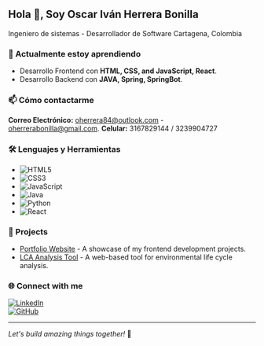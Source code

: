 ## Hola 👋, Soy Oscar Iván Herrera Bonilla
Ingeniero de sistemas - Desarrollador de Software 
Cartagena, Colombia  

### 🌱 Actualmente estoy aprendiendo  
- Desarrollo Frontend con **HTML, CSS, and JavaScript, React**.
- Desarrollo Backend con **JAVA, Spring, SpringBot**.

### 📫 Cómo contactarme  
**Correo Electrónico:** [oherrera84@outlook.com](mailto:oherrera84@outlook.com) -  [oherrerabonilla@gmail.com](mailto:oherrerabonilla@gmail.com).
**Celular:** 3167829144 / 3239904727

### 🛠 Lenguajes y Herramientas  
- ![HTML5](https://img.shields.io/badge/HTML5-E34F26?style=for-the-badge&logo=html5&logoColor=white)  
- ![CSS3](https://img.shields.io/badge/CSS3-1572B6?style=for-the-badge&logo=css3&logoColor=white)  
- ![JavaScript](https://img.shields.io/badge/JavaScript-F7DF1E?style=for-the-badge&logo=javascript&logoColor=black)  
- ![Java](https://img.shields.io/badge/-Java-000?style=for-the-badge&logo=java&logoColor=white)  
- ![Python](https://img.shields.io/badge/-Python-000?style=for-the-badge&logo=python&logoColor=white)  
- ![React](https://img.shields.io/badge/-React-000?style=for-the-badge&logo=react&logoColor=61DAFB)  

### 🚀 Projects  
- [Portfolio Website](https://yourportfolio.com) - A showcase of my frontend development projects.  
- [LCA Analysis Tool](https://yourproject.com) - A web-based tool for environmental life cycle analysis.  

### 🌐 Connect with me  
[![LinkedIn](https://img.shields.io/badge/LinkedIn-0077B5?style=for-the-badge&logo=linkedin&logoColor=white)](https://www.linkedin.com/in/yourprofile)  
[![GitHub](https://img.shields.io/badge/GitHub-181717?style=for-the-badge&logo=github&logoColor=white)](https://github.com/yourgithub)  

---
*Let's build amazing things together!* 🚀
